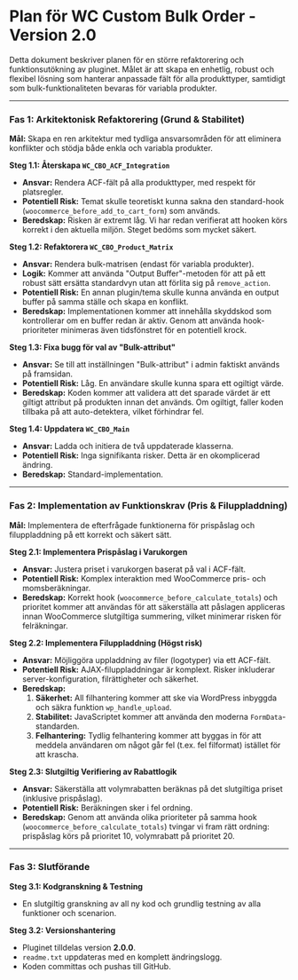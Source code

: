 # Plan för WC Custom Bulk Order - Version 2.0

Detta dokument beskriver planen för en större refaktorering och funktionsutökning av pluginet. Målet är att skapa en enhetlig, robust och flexibel lösning som hanterar anpassade fält för alla produkttyper, samtidigt som bulk-funktionaliteten bevaras för variabla produkter.

---

### Fas 1: Arkitektonisk Refaktorering (Grund & Stabilitet)

**Mål:** Skapa en ren arkitektur med tydliga ansvarsområden för att eliminera konflikter och stödja både enkla och variabla produkter.

**Steg 1.1: Återskapa `WC_CBO_ACF_Integration`**
*   **Ansvar:** Rendera ACF-fält på alla produkttyper, med respekt för platsregler.
*   **Potentiell Risk:** Temat skulle teoretiskt kunna sakna den standard-hook (`woocommerce_before_add_to_cart_form`) som används.
*   **Beredskap:** Risken är extremt låg. Vi har redan verifierat att hooken körs korrekt i den aktuella miljön. Steget bedöms som mycket säkert.

**Steg 1.2: Refaktorera `WC_CBO_Product_Matrix`**
*   **Ansvar:** Rendera bulk-matrisen (endast för variabla produkter).
*   **Logik:** Kommer att använda "Output Buffer"-metoden för att på ett robust sätt ersätta standardvyn utan att förlita sig på `remove_action`.
*   **Potentiell Risk:** En annan plugin/tema skulle kunna använda en output buffer på samma ställe och skapa en konflikt.
*   **Beredskap:** Implementationen kommer att innehålla skyddskod som kontrollerar om en buffer redan är aktiv. Genom att använda hook-prioriteter minimeras även tidsfönstret för en potentiell krock.

**Steg 1.3: Fixa bugg för val av "Bulk-attribut"**
*   **Ansvar:** Se till att inställningen "Bulk-attribut" i admin faktiskt används på framsidan.
*   **Potentiell Risk:** Låg. En användare skulle kunna spara ett ogiltigt värde.
*   **Beredskap:** Koden kommer att validera att det sparade värdet är ett giltigt attribut på produkten innan det används. Om ogiltigt, faller koden tillbaka på att auto-detektera, vilket förhindrar fel.

**Steg 1.4: Uppdatera `WC_CBO_Main`**
*   **Ansvar:** Ladda och initiera de två uppdaterade klasserna.
*   **Potentiell Risk:** Inga signifikanta risker. Detta är en okomplicerad ändring.
*   **Beredskap:** Standard-implementation.

---

### Fas 2: Implementation av Funktionskrav (Pris & Filuppladdning)

**Mål:** Implementera de efterfrågade funktionerna för prispåslag och filuppladdning på ett korrekt och säkert sätt.

**Steg 2.1: Implementera Prispåslag i Varukorgen**
*   **Ansvar:** Justera priset i varukorgen baserat på val i ACF-fält.
*   **Potentiell Risk:** Komplex interaktion med WooCommerce pris- och momsberäkningar.
*   **Beredskap:** Korrekt hook (`woocommerce_before_calculate_totals`) och prioritet kommer att användas för att säkerställa att påslagen appliceras innan WooCommerce slutgiltiga summering, vilket minimerar risken för felräkningar.

**Steg 2.2: Implementera Filuppladdning (Högst risk)**
*   **Ansvar:** Möjliggöra uppladdning av filer (logotyper) via ett ACF-fält.
*   **Potentiell Risk:** AJAX-filuppladdningar är komplext. Risker inkluderar server-konfiguration, filrättigheter och säkerhet.
*   **Beredskap:**
    1.  **Säkerhet:** All filhantering kommer att ske via WordPress inbyggda och säkra funktion `wp_handle_upload`.
    2.  **Stabilitet:** JavaScriptet kommer att använda den moderna `FormData`-standarden.
    3.  **Felhantering:** Tydlig felhantering kommer att byggas in för att meddela användaren om något går fel (t.ex. fel filformat) istället för att krascha.

**Steg 2.3: Slutgiltig Verifiering av Rabattlogik**
*   **Ansvar:** Säkerställa att volymrabatten beräknas på det slutgiltiga priset (inklusive prispåslag).
*   **Potentiell Risk:** Beräkningen sker i fel ordning.
*   **Beredskap:** Genom att använda olika prioriteter på samma hook (`woocommerce_before_calculate_totals`) tvingar vi fram rätt ordning: prispåslag körs på prioritet 10, volymrabatt på prioritet 20.

---

### Fas 3: Slutförande

**Steg 3.1: Kodgranskning & Testning**
*   En slutgiltig granskning av all ny kod och grundlig testning av alla funktioner och scenarion.

**Steg 3.2: Versionshantering**
*   Pluginet tilldelas version **2.0.0**.
*   `readme.txt` uppdateras med en komplett ändringslogg.
*   Koden committas och pushas till GitHub.